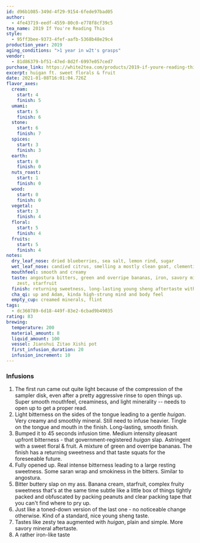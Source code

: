 ```yaml
---
id: d96b1085-349d-4f29-9154-6fede97bad05
author:
  - 4fe43719-eedf-4559-80c0-e778f8cf39c5
tea_name: 2019 If You're Reading This
style:
  - 95ff3bee-9373-4fef-aafb-5368b48e29c4
production_year: 2019
aging_conditions: ">1 year in w2t's grasps"
vendor:
  - 81d86379-bf51-47ed-8d2f-6997e057ced7
purchase_link: https://white2tea.com/products/2019-if-youre-reading-this?_pos=1&_sid=73360eff5&_ss=r
excerpt: huigan ft. sweet florals & fruit
date: 2021-01-08T16:01:04.726Z
flavor_axes:
  cream:
    start: 4
    finish: 5
  umami:
    start: 5
    finish: 6
  stone:
    start: 6
    finish: 7
  spices:
    start: 3
    finish: 3
  earth:
    start: 0
    finish: 0
  nuts_roast:
    start: 1
    finish: 0
  wood:
    start: 0
    finish: 0
  vegetal:
    start: 3
    finish: 4
  floral:
    start: 5
    finish: 4
  fruits:
    start: 5
    finish: 4
notes:
  dry_leaf_nose: dried blueberries, sea salt, lemon rind, sugar
  wet_leaf_nose: candied citrus, smelling a mostly clean goat, clementine, mountain rock
  mouthfeel: smooth and creamy
  taste: angostura bitters, green and overripe bananas, iron, savory minerals,
    zest, starfruit
  finish: returning sweetness, long-lasting young sheng aftertaste with a tingle
  cha_qi: up and Adam, kinda high-strung mind and body feel
  empty_cup: creamed minerals, flint
tags:
  - dc360789-6d18-449f-83e2-6cbad9b49035
rating: 83
brewing:
  temperature: 200
  material_amount: 8
  liquid_amount: 100
  vessel: Jianshui Zitao Xishi pot
  first_infusion_duration: 20
  infusion_increment: 10
---
```

### Infusions

1. The first run came out quite light because of the compression of the sampler disk, even after a pretty aggressive rinse to open things up.  Super smooth mouthfeel, creaminess, and light minerality -- needs to open up to get a proper read.
2. Light bitterness on the sides of the tongue leading to a gentle *huigan*. Very creamy and smoothly mineral. Still need to infuse heavier. Tingle on the tongue and mouth in the finish. Long-lasting, smooth finish.
3. Bumped it to 45 seconds infusion time. Medium intensity pleasant upfront bitterness - that government-registered *huigan* slap. Astringent with a sweet floral & fruit. A mixture of green and overripe bananas. The finish has a returning sweetness and that taste squats for the foreseeable future.
4. Fully opened up. Real intense bitterness leading to a large resting sweetness. Some saran wrap and smokiness in the bitters. Similar to angostura.
5. Bitter buttery slap on my ass. Banana cream, starfruit, complex fruity sweetness that's at the same time subtle like a little box of things tightly packed and obfuscated by packing peanuts and clear packing tape that you can't find where to pry up.
6. Just like a toned-down version of the last one - no noticeable change otherwise. Kind of a standard, nice young sheng taste.
7. Tastes like zesty tea augmented with *huigan*, plain and simple. More savory mineral aftertaste.
8. A rather iron-like taste